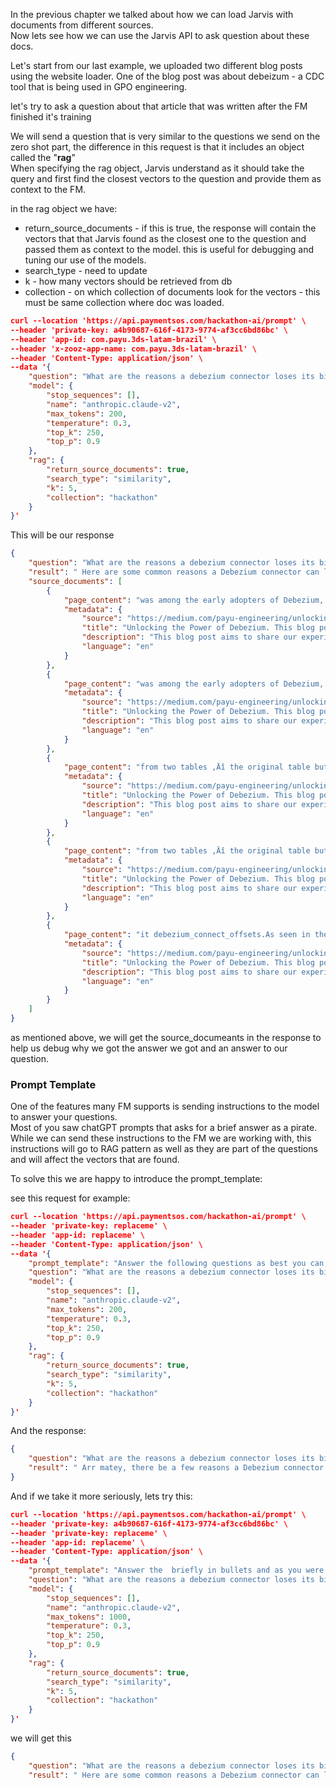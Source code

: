 In the previous chapter we talked about how we can load Jarvis with documents from different sources.  
Now lets see how we can use the Jarvis API to ask question about these docs.


Let's start from our last example, we uploaded two different blog posts using the website loader.
One of the blog post was about debeizum - a CDC tool that is being used in GPO engineering. 

let's try to ask a question about that article that was written after the FM finished it's training

We will send a question that is very similar to the questions we send on the zero shot part, the difference in this
request is that it includes an object called the "**rag**"  
When specifying the rag object, Jarvis understand as it should take the query and first find the closest vectors to the question
and provide them as context to the FM.

in the rag object we have:  
* return_source_documents - if this is true, the response will contain the vectors that that Jarvis found as the closest one 
to the question and passed them as context to the model. this is useful for debugging and tuning our use of the models.  
* search_type - need to update  
* k - how many vectors should be retrieved from db 
* collection - on which collection of documents look for the vectors - this must be same collection where doc was loaded.


```json
curl --location 'https://api.paymentsos.com/hackathon-ai/prompt' \
--header 'private-key: a4b90687-616f-4173-9774-af3cc6bd86bc' \
--header 'app-id: com.payu.3ds-latam-brazil' \
--header 'x-zooz-app-name: com.payu.3ds-latam-brazil' \
--header 'Content-Type: application/json' \
--data '{
    "question": "What are the reasons a debezium connector loses its binlog offset?",
    "model": {
        "stop_sequences": [],
        "name": "anthropic.claude-v2",
        "max_tokens": 200,
        "temperature": 0.3,
        "top_k": 250,
        "top_p": 0.9
    },
    "rag": {
        "return_source_documents": true,
        "search_type": "similarity",
        "k": 5,
        "collection": "hackathon"
    }
}'
```

This will be our response

```json
{
    "question": "What are the reasons a debezium connector loses its binlog offset?",
    "result": " Here are some common reasons a Debezium connector can lose its binlog offset:\n\n- MySQL server restart - This causes the binlog to be rotated, so if the connector misses this event, it will be looking for the old binlog position that no longer exists.\n\n- Connector restart - If the connector goes down uncleanly (crash, kill -9, etc), it may not have time to commit the latest offset to Kafka. Upon restart, it will resume from the last committed offset, losing any uncommitted transactions.\n\n- Unclean connector shutdown - Similar to above, if the connector is killed or crashes, any uncommitted offsets are lost.\n\n- Heartbeats disabled - The heartbeat feature periodically sends dummy events to Kafka to update the offset. If disabled, long periods of inactivity can cause the connector to lose its place.\n\n- Kafka retention issues - If Kafka purges messages or offsets stored in __consumer_offsets before the",
    "source_documents": [
        {
            "page_content": "was among the early adopters of Debezium, which led us to face several challenges throughout the process. However, over time, we grew more confident and gained a deeper understanding of the necessary steps we had to make in order to improve our Debezium implementation.We encountered a few minor issues, often originating from misconfigured connectors. However, the most important topic we‚Äôll discuss is when a connector loses its binlog offset.As mentioned earlier, every connector can be",
            "metadata": {
                "source": "https://medium.com/payu-engineering/unlocking-the-power-of-debezium-69ce9170f101",
                "title": "Unlocking the Power of Debezium. This blog post aims to share our‚Ä¶ | by Tomer Guttman | payu-engineering | Aug, 2023 | Medium",
                "description": "This blog post aims to share our experience, and insights with Debezium (CDC Tool), and the development phases we went through to improve reliability, and observability while capturing data changes‚Ä¶",
                "language": "en"
            }
        },
        {
            "page_content": "was among the early adopters of Debezium, which led us to face several challenges throughout the process. However, over time, we grew more confident and gained a deeper understanding of the necessary steps we had to make in order to improve our Debezium implementation.We encountered a few minor issues, often originating from misconfigured connectors. However, the most important topic we‚Äôll discuss is when a connector loses its binlog offset.As mentioned earlier, every connector can be",
            "metadata": {
                "source": "https://medium.com/payu-engineering/unlocking-the-power-of-debezium-69ce9170f101",
                "title": "Unlocking the Power of Debezium. This blog post aims to share our‚Ä¶ | by Tomer Guttman | payu-engineering | Aug, 2023 | Medium",
                "description": "This blog post aims to share our experience, and insights with Debezium (CDC Tool), and the development phases we went through to improve reliability, and observability while capturing data changes‚Ä¶",
                "language": "en"
            }
        },
        {
            "page_content": "from two tables ‚Äî the original table but also changes of the debezium_heartbeat table.With heartbeat set to occur once an hour, we can be certain that the connector‚Äôs offset will remain up-to-date ‚Äî This is due to the connector capturing changes from both tables, effectively storing the latest offset out of both within the binlog.Our connector configuration now looks as such in v2.3.0.{   \"name\":\"debezium-packages-connector-sandbox\",",
            "metadata": {
                "source": "https://medium.com/payu-engineering/unlocking-the-power-of-debezium-69ce9170f101",
                "title": "Unlocking the Power of Debezium. This blog post aims to share our‚Ä¶ | by Tomer Guttman | payu-engineering | Aug, 2023 | Medium",
                "description": "This blog post aims to share our experience, and insights with Debezium (CDC Tool), and the development phases we went through to improve reliability, and observability while capturing data changes‚Ä¶",
                "language": "en"
            }
        },
        {
            "page_content": "from two tables ‚Äî the original table but also changes of the debezium_heartbeat table.With heartbeat set to occur once an hour, we can be certain that the connector‚Äôs offset will remain up-to-date ‚Äî This is due to the connector capturing changes from both tables, effectively storing the latest offset out of both within the binlog.Our connector configuration now looks as such in v2.3.0.{   \"name\":\"debezium-packages-connector-sandbox\",",
            "metadata": {
                "source": "https://medium.com/payu-engineering/unlocking-the-power-of-debezium-69ce9170f101",
                "title": "Unlocking the Power of Debezium. This blog post aims to share our‚Ä¶ | by Tomer Guttman | payu-engineering | Aug, 2023 | Medium",
                "description": "This blog post aims to share our experience, and insights with Debezium (CDC Tool), and the development phases we went through to improve reliability, and observability while capturing data changes‚Ä¶",
                "language": "en"
            }
        },
        {
            "page_content": "it debezium_connect_offsets.As seen in the Kafka UI screenshot below, within the specific topic dedicated to Debezium offsets, we can see that the most recent offset message for the packages_sandbox connector is listed as 1435109 (pos).Offset message of ‚Äúpackages‚Äù connector, storing its latest recorded offsetIt is crucial to understand the following:A binlog contains changes from all the tables within MySQL, not only from the tables we‚Äôve configured the connector to capture changes",
            "metadata": {
                "source": "https://medium.com/payu-engineering/unlocking-the-power-of-debezium-69ce9170f101",
                "title": "Unlocking the Power of Debezium. This blog post aims to share our‚Ä¶ | by Tomer Guttman | payu-engineering | Aug, 2023 | Medium",
                "description": "This blog post aims to share our experience, and insights with Debezium (CDC Tool), and the development phases we went through to improve reliability, and observability while capturing data changes‚Ä¶",
                "language": "en"
            }
        }
    ]
}
```

as mentioned above, we will get the source_documeants in the response to help us debug why we got the answer we got and an answer to our question.

### Prompt Template
One of the features many FM supports is sending instructions to the model to answer your questions.  
Most of you saw chatGPT prompts that asks for a brief answer as a pirate.
While we can send these instructions to the FM we are working with, this instructions will go to RAG pattern
as well as they are part of the questions and will affect the vectors that are found.

To solve this we are happy to introduce the prompt_template:  

see this request for example:

```json
curl --location 'https://api.paymentsos.com/hackathon-ai/prompt' \
--header 'private-key: replaceme' \
--header 'app-id: replaceme' \
--header 'Content-Type: application/json' \
--data '{
    "prompt_template": "Answer the following questions as best you can, but speaking as a pirate might speak. Use lots of \"Arg\"s.\nBegin\n\nHuman: {question}\n\nContext: {context}\n\nAssistant:",
    "question": "What are the reasons a debezium connector loses its binlog offset?",
    "model": {
        "stop_sequences": [],
        "name": "anthropic.claude-v2",
        "max_tokens": 200,
        "temperature": 0.3,
        "top_k": 250,
        "top_p": 0.9
    },
    "rag": {
        "return_source_documents": true,
        "search_type": "similarity",
        "k": 5,
        "collection": "hackathon"
    }
}'
```  
And the response:

```json
{
    "question": "What are the reasons a debezium connector loses its binlog offset?",
    "result": " Arr matey, there be a few reasons a Debezium connector could be losin' its place in the binlog:\n\nFirst, if the MySQL server be restarted, that wipes the binlog clean and the connector won't know where it left off. So you gotta be careful not to restart the server if ye can help it, else the connector will start over from the beginning.\n\nSecond, network issues can cause the connector to lose its connection. If it can't keep talkin' to the MySQL server, it may miss some binlog events and lose track of the latest position. \n\nAnd third, sometimes the connector offset gets out o' sync if Debezium's heartbeat don't match up with the actual binlog position. That's why it be important to keep an eye on both and make sure they line up proper.\n\nBut don't be despairin'! There be ways to make sure your connector don't lose",
}
```

And if we take it more seriously, lets try this:  

```json
curl --location 'https://api.paymentsos.com/hackathon-ai/prompt' \
--header 'private-key: a4b90687-616f-4173-9774-af3cc6bd86bc' \
--header 'private-key: replaceme' \
--header 'app-id: replaceme' \
--header 'Content-Type: application/json' \
--data '{
    "prompt_template": "Answer the  briefly in bullets and as you were a sales person.\nBegin\n\nHuman: {question}\n\nContext: {context}\n\nAssistant:",
    "question": "What are the reasons a debezium connector loses its binlog offset?",
    "model": {
        "stop_sequences": [],
        "name": "anthropic.claude-v2",
        "max_tokens": 1000,
        "temperature": 0.3,
        "top_k": 250,
        "top_p": 0.9
    },
    "rag": {
        "return_source_documents": true,
        "search_type": "similarity",
        "k": 5,
        "collection": "hackathon"
    }
}'
```

we will get this

```json
{
    "question": "What are the reasons a debezium connector loses its binlog offset?",
    "result": " Here are some common reasons a Debezium connector can lose its binlog offset:\n\n- MySQL server is restarted - This causes the binlog to be rotated, so the connector loses its place\n\n- Connector is stopped for too long - If the connector is down for longer than the MySQL binary log expiration period, the logs it needs may be deleted\n\n- Heartbeat configuration issue - If heartbeats are not configured properly, the connector may not be updating its offset frequently enough\n\n- Kafka retention issues - If Kafka is not retaining the offset topic long enough, offset messages may be deleted \n\n- Connector configuration error - An error in the connector configuration, such as the database or table whitelist, can cause offset issues\n\n- MySQL GTID mode not enabled - Debezium requires GTID mode to accurately track binlog positions \n\n- DB snapshot followed by purge - If a snapshot is followed by a BINLOG PURGE, the connector's recorded offset may be purged\n\n- DB admin intervention - An admin may have manually purged logs, inadvertently deleting offsets \n\n- Kafka Connect rebalance - Offsets may not be committed properly during a Connect cluster rebalance\n\nSo in summary - restarting MySQL, long connector downtime, Kafka retention, Connect errors, and admin actions on the db can all lead to lost offsets. Proper connector setup and config can mitigate many issues.",}
```